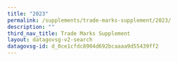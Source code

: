 ```yaml
---
title: "2023"
permalink: /supplements/trade-marks-supplement/2023/
description: ""
third_nav_title: Trade Marks Supplement
layout: datagovsg-v2-search
datagovsg-id: d_0ce1cfdc8904d692bcaaaa9d55439ff2
---
```

